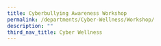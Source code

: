 ```yaml
---
title: Cyberbullying Awareness Workshop
permalink: /departments/Cyber-Wellness/Workshop/
description: ""
third_nav_title: Cyber Wellness
---
```

